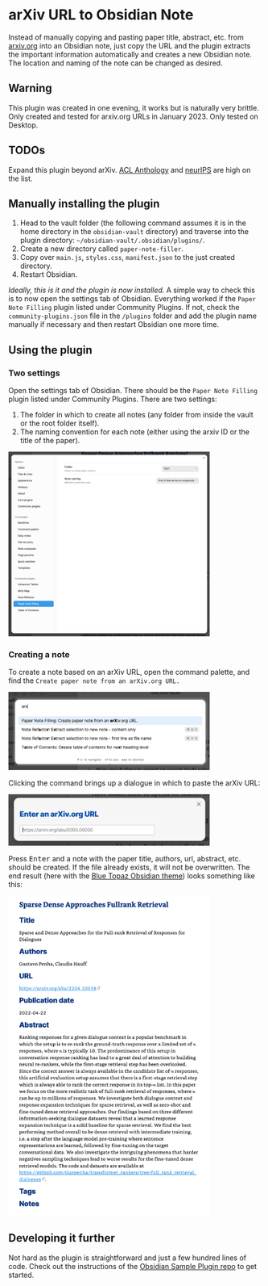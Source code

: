 # arXiv URL to Obsidian Note

Instead of manually copying and pasting paper title, abstract, etc. from [arxiv.org](https://arxiv.org/) into an Obsidian note, just copy the URL and the plugin extracts the important information automatically and creates a new Obsidian note. The location and naming of the note can be changed as desired.

## Warning

This plugin was created in one evening, it works but is naturally very brittle. Only created and tested for arxiv.org URLs in January 2023. Only tested on Desktop.

## TODOs

Expand this plugin beyond arXiv. [ACL Anthology](https://aclanthology.org/) and [neurIPS](https://papers.nips.cc/) are high on the list.

## Manually installing the plugin

1. Head to the vault folder (the following command assumes it is in the home directory in the `obsidian-vault` directory) and traverse into the plugin directory: `~/obsidian-vault/.obsidian/plugins/`.
2. Create a new directory called `paper-note-filler`.
3. Copy over `main.js`, `styles.css`, `manifest.json` to the just created directory.
4. Restart Obsidian.

_Ideally, this is it and the plugin is now installed._ A simple way to check this is to now open the settings tab of Obsidian. Everything worked if the `Paper Note Filling` plugin listed under Community Plugins. If not, check the `community-plugins.json` file in the `/plugins` folder and add the plugin name manually if necessary and then restart Obsidian one more time.

## Using the plugin

### Two settings

Open the settings tab of Obsidian. There should be the `Paper Note Filling` plugin listed under Community Plugins. There are two settings:

1. The folder in which to create all notes (any folder from inside the vault or the root folder itself).
2. The naming convention for each note (either using the arxiv ID or the title of the paper).

<img src="img/settings.png" width="400" alt="Obsidian settings tab">

### Creating a note

To create a note based on an arXiv URL, open the command palette, and find the `Create paper note from an arXiv.org URL.`

<img src="img/command-palette.png" width="400" alt="Obsidian command palette">

Clicking the command brings up a dialogue in which to paste the arXiv URL:

<img src="img/input.png" width="400" alt="Obsidian arXiv URL input">

Press <kbd>Enter</kbd> and a note with the paper title, authors, url, abstract, etc. should be created. If the file already exists, it will not be overwritten. The end result (here with the [Blue Topaz Obsidian theme](https://github.com/whyt-byte/Blue-Topaz_Obsidian-css)) looks something like this:

<img src="img/output.png" width="400" alt="Obsidian created paper note">

## Developing it further

Not hard as the plugin is straightforward and just a few hundred lines of code. Check out the instructions of the [Obsidian Sample Plugin repo](https://github.com/obsidianmd/obsidian-sample-plugin) to get started.
